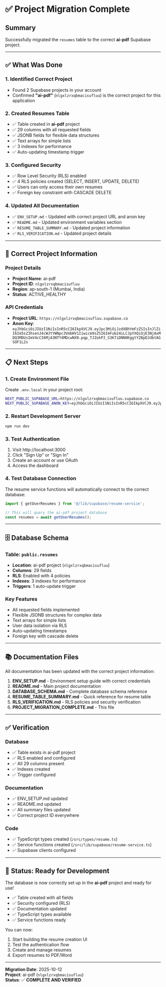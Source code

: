 # ✅ Project Migration Complete

## Summary

Successfully migrated the `resumes` table to the correct **ai-pdf** Supabase project.

---

## ✅ What Was Done

### 1. **Identified Correct Project**
- Found 2 Supabase projects in your account
- Confirmed **"ai-pdf"** (`nlgxlzrxqbmacisufluu`) is the correct project for this application

### 2. **Created Resumes Table**
- ✅ Table created in **ai-pdf** project
- ✅ 29 columns with all requested fields
- ✅ JSONB fields for flexible data structures
- ✅ Text arrays for simple lists
- ✅ 3 indexes for performance
- ✅ Auto-updating timestamp trigger

### 3. **Configured Security**
- ✅ Row Level Security (RLS) enabled
- ✅ 4 RLS policies created (SELECT, INSERT, UPDATE, DELETE)
- ✅ Users can only access their own resumes
- ✅ Foreign key constraint with CASCADE DELETE

### 4. **Updated All Documentation**
- ✅ `ENV_SETUP.md` - Updated with correct project URL and anon key
- ✅ `README.md` - Updated environment variables section
- ✅ `RESUME_TABLE_SUMMARY.md` - Updated project information
- ✅ `RLS_VERIFICATION.md` - Updated project details

---

## 🔑 Correct Project Information

### Project Details
- **Project Name**: ai-pdf
- **Project ID**: `nlgxlzrxqbmacisufluu`
- **Region**: ap-south-1 (Mumbai, India)
- **Status**: ACTIVE_HEALTHY

### API Credentials
- **Project URL**: `https://nlgxlzrxqbmacisufluu.supabase.co`
- **Anon Key**: `eyJhbGciOiJIUzI1NiIsInR5cCI6IkpXVCJ9.eyJpc3MiOiJzdXBhYmFzZSIsInJlZiI6Im5sZ3hsenJ4cWJtYWNpc3VmbHV1Iiwicm9sZSI6ImFub24iLCJpYXQiOjE3NjAxMDQ3MDUsImV4cCI6MjA3NTY4MDcwNX0.pqp_TJZokPJ_S3K7iDNN0KggtY2BpDJdbtAGSOF1L2s`

---

## 📋 Next Steps

### 1. Create Environment File
Create `.env.local` in your project root:

```bash
NEXT_PUBLIC_SUPABASE_URL=https://nlgxlzrxqbmacisufluu.supabase.co
NEXT_PUBLIC_SUPABASE_ANON_KEY=eyJhbGciOiJIUzI1NiIsInR5cCI6IkpXVCJ9.eyJpc3MiOiJzdXBhYmFzZSIsInJlZiI6Im5sZ3hsenJ4cWJtYWNpc3VmbHV1Iiwicm9sZSI6ImFub24iLCJpYXQiOjE3NjAxMDQ3MDUsImV4cCI6MjA3NTY4MDcwNX0.pqp_TJZokPJ_S3K7iDNN0KggtY2BpDJdbtAGSOF1L2s
```

### 2. Restart Development Server
```bash
npm run dev
```

### 3. Test Authentication
1. Visit http://localhost:3000
2. Click "Sign Up" or "Sign In"
3. Create an account or use OAuth
4. Access the dashboard

### 4. Test Database Connection
The resume service functions will automatically connect to the correct database:
```typescript
import { getUserResumes } from '@/lib/supabase/resume-service';

// This will query the ai-pdf project database
const resumes = await getUserResumes();
```

---

## 🗄️ Database Schema

### Table: `public.resumes`
- **Location**: ai-pdf project (`nlgxlzrxqbmacisufluu`)
- **Columns**: 29 fields
- **RLS**: Enabled with 4 policies
- **Indexes**: 3 indexes for performance
- **Triggers**: 1 auto-update trigger

### Key Features
- All requested fields implemented
- Flexible JSONB structures for complex data
- Text arrays for simple lists
- User data isolation via RLS
- Auto-updating timestamps
- Foreign key with cascade delete

---

## 📚 Documentation Files

All documentation has been updated with the correct project information:

1. **ENV_SETUP.md** - Environment setup guide with correct credentials
2. **README.md** - Main project documentation
3. **DATABASE_SCHEMA.md** - Complete database schema reference
4. **RESUME_TABLE_SUMMARY.md** - Quick reference for resume table
5. **RLS_VERIFICATION.md** - RLS policies and security verification
6. **PROJECT_MIGRATION_COMPLETE.md** - This file

---

## ✅ Verification

### Database
- ✅ Table exists in ai-pdf project
- ✅ RLS enabled and configured
- ✅ All 29 columns present
- ✅ Indexes created
- ✅ Trigger configured

### Documentation
- ✅ ENV_SETUP.md updated
- ✅ README.md updated
- ✅ All summary files updated
- ✅ Correct project ID everywhere

### Code
- ✅ TypeScript types created (`/src/types/resume.ts`)
- ✅ Service functions created (`/src/lib/supabase/resume-service.ts`)
- ✅ Supabase clients configured

---

## 🎯 Status: Ready for Development

The database is now correctly set up in the **ai-pdf** project and ready for use!

- ✅ Table created with all fields
- ✅ Security configured (RLS)
- ✅ Documentation updated
- ✅ TypeScript types available
- ✅ Service functions ready

You can now:
1. Start building the resume creation UI
2. Test the authentication flow
3. Create and manage resumes
4. Export resumes to PDF/Word

---

**Migration Date**: 2025-10-12  
**Project**: ai-pdf (`nlgxlzrxqbmacisufluu`)  
**Status**: ✅ **COMPLETE AND VERIFIED**
